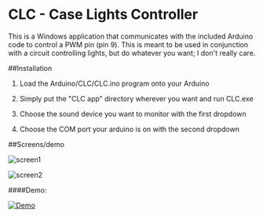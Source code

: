 # CLC - Case Lights Controller

This is a Windows application that communicates with the included Arduino code to control a PWM pin (pin 9). This is meant to be used in conjunction with a circuit controlling lights, but do whatever you want; I don't really care.



##Installation
1. Load the Arduino/CLC/CLC.ino program onto your Arduino 

2. Simply put the "CLC app" directory wherever you want and run CLC.exe

3. Choose the sound device you want to monitor with the first dropdown

4. Choose the COM port your arduino is on with the second dropdown


##Screens/demo

![screen1](http://i.imgur.com/xTbwsOP.gif)

![screen2](http://i.imgur.com/yKNVAOM.gif)

####Demo:


[![Demo](http://img.youtube.com/vi/pMWPy95PAZQ/0.jpg)](https://www.youtube.com/watch?v=pMWPy95PAZQ)
